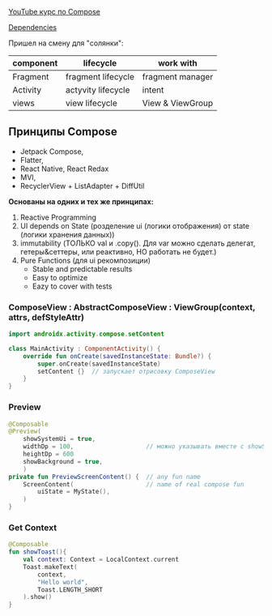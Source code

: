 
[YouTube курс по Compose](https://youtu.be/z24DOCcqzaU?si=83M4xkSnDKO73rOy)

[Dependencies](https://developer.android.com/jetpack/androidx/releases/compose-ui#declaring_dependencies)

Пришел на смену для "солянки":

| component | lifecycle          | work with        |
| --------- | ------------------ | ---------------- |
| Fragment  | fragment lifecycle | fragment manager |
| Activity  | actyvity lifecycle | intent           |
| views     | view lifecycle     | View & ViewGroup |

## Принципы Compose
- Jetpack Compose, 
- Flatter, 
- React Native, React Redax
- MVI, 
- RecyclerView + ListAdapter + DiffUtil

**Oснованы на одних и тех же принципах:**
1) Reactive Programming
2) UI depends on State (розделение ui (логики отображения) от state (логики хранения данных))
3) immutability (ТОЛЬКО val и .copy(). Для var можно сделать делегат, гетеры&сеттеры, или реактивно, НО работать не будет.)
4) Pure Functions (для ui рекомпозиции)
	- Stable and predictable results
	- Easy to optimize
	- Eazy to cover with tests

### ComposeView  :  AbstractComposeView   :  ViewGroup(context, attrs, defStyleAttr)
```kotlin
import androidx.activity.compose.setContent

class MainActivity : ComponentActivity() {  
	override fun onCreate(savedInstanceState: Bundle?) {  
		super.onCreate(savedInstanceState)  
		setContent {}  // запускает отрисовку ComposeView 
	}
}
```

### Preview
```kotlin
@Composable  
@Preview(
	showSystemUi = true,   
	widthDp = 100,                    // можно указывать вместе с showSystemUi
	heightDp = 600          
	showBackground = true,
	)
private fun PreviewScreenContent() {  // any fun name
	ScreenContent(                    // name of real compose fun
		uiState = MyState(),               
	)  
}
```

### Get Context
```kotlin
@Composable
fun showToast(){
	val context: Context = LocalContext.current
	Toast.makeText(
		context,
		"Hello world",
		Toast.LENGTH_SHORT
	).show()
}
```
